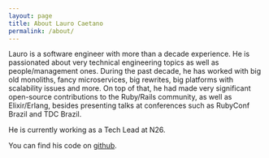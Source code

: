 ```yaml
---
layout: page
title: About Lauro Caetano
permalink: /about/
---
```


Lauro is a software engineer with more than a decade experience. He is passionated
about very technical engineering topics as well as people/management ones.
During the past decade, he has worked with big old monoliths, fancy microservices,
big rewrites, big platforms with scalability issues and more. On top of that,
he had made very significant open-source contributions to the Ruby/Rails community,
as well as Elixir/Erlang, besides presenting talks at conferences such as
RubyConf Brazil and TDC Brazil.

He is currently working as a Tech Lead at N26.

You can find his code on [github](github.com/laurocaetano).
